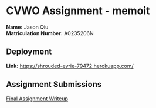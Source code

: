 # CVWO Assignment - memoit

**Name:** Jason Qiu\
**Matriculation Number:** A0235206N

## Deployment

**Link:** https://shrouded-eyrie-79472.herokuapp.com/

## Assignment Submissions

[Final Assignment Writeup](https://github.com/jasonqiu212/memoit/blob/main/JasonQiu_A0235206N_FinalWriteup.pdf)
